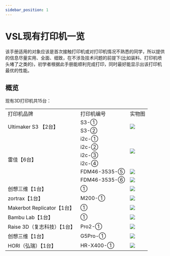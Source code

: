 ```yaml
---
sidebar_position: 1
---
```


# VSL现有打印机一览

该手册适用的对象应该是首次接触打印机或对打印机情况不熟悉的同学，所以提供的信息尽量实用、全面、细致，在不涉及技术问题的前提下(比如装料、打印机喷头堵了之类的)，初学者根据此手册能顺利完成打印，同时最好能显示出该打印机最优的性能。


## 概览

现有3D打印机共15台：

<!--20221007董晴：Markdown不支持单元格合并，所以表格用html写了-->
<!--
| 打印机品牌 | 打印机编号 | 实物图 |
| :---: |:----:|:------:|
| Ultimaker S3 【2台】|S3-①|![20221007150924](http://rjdf5iod1.hn-bkt.clouddn.com/img/20221007150924.png)|

![20221007155842](http://rjdf5iod1.hn-bkt.clouddn.com/img/20221007155842.png)
-->

<table>
	<tr>
	    <td >打印机品牌</td>
	    <td>打印机编号</td>
	    <td>实物图</td>  
	</tr >
	<tr >
	    <td rowspan="2">Ultimaker S3 【2台】</td>
	    <td>S3-①</td>
        <td rowspan="2"><img src="http://rjdf5iod1.hn-bkt.clouddn.com/img/20221007150924.png" /></td>
	</tr>
	<tr>
	    <td>S3-②</td>
	</tr>
	<tr>
	    <td rowspan="6">雷佳【6台】</td>
        <td>i2c-①</td>
        <td rowspan="4"><img src="http://rjdf5iod1.hn-bkt.clouddn.com/img/20221007152959.png" /></td>
    </tr>
    <tr>
        <td>i2c-②</td>
    </tr>
    <tr>
        <td>i2c-③</td>
    </tr>
    <tr>
        <td>i2c-④</td>
    </tr>
    <tr>
        <td>FDM46-3535-⑤</td>
        <td><img src="http://rjdf5iod1.hn-bkt.clouddn.com/img/20221007153906.png" /></td>
    </tr>
    <tr>
        <td>FDM46-3535-⑥</td>
        <td><img src="http://rjdf5iod1.hn-bkt.clouddn.com/img/20221007154107.png" /></td>
    </tr>
    <tr>
        <td>创想三维【1台】</td>
        <td>①</td>
        <td><img src="http://rjdf5iod1.hn-bkt.clouddn.com/img/20221007154434.png" /></td>
    </tr>
    <tr>
        <td>zortrax【1台】</td>
        <td>M200-①</td>
        <td><img src="http://rjdf5iod1.hn-bkt.clouddn.com/img/20221007154920.png" /></td>
    </tr>
    <tr>
        <td>Makerbot Replicator【1台】</td>
        <td>①</td>
        <td><img src="http://rjdf5iod1.hn-bkt.clouddn.com/img/20221007155117.png" /></td>
    </tr>
    <tr>
        <td>Bambu Lab【1台】</td>
        <td>①</td>
        <td><img src="http://rjdf5iod1.hn-bkt.clouddn.com/img/20221007155311.png"/></td>
    </tr>
    <tr>
        <td>Raise 3D（复志科技）【1台】</td>
        <td>Pro2-①</td>
        <td><img src="http://rjdf5iod1.hn-bkt.clouddn.com/img/20221007155458.png" /></td>
    </tr>
    <tr>
        <td>创想三维【1台】</td>
        <td>G5Pro-①</td>
        <td><img src="http://rjdf5iod1.hn-bkt.clouddn.com/img/20221007155659.png" /></td>
    </tr>
    <tr>
        <td>HORI（弘瑞）【1台】</td>
        <td>HR-X400-①</td>
        <td><img src="http://rjdf5iod1.hn-bkt.clouddn.com/img/20221007155842.png" /></td>
    </tr>
</table>
